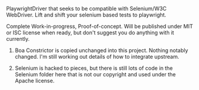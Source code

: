 PlaywrightDriver that seeks to be compatible with Selenium/W3C WebDriver. Lift and shift your selenium based tests to playwright.

Complete Work-in-progress, Proof-of-concept. Will be published under MIT or ISC license when ready, but don't suggest you do anything with it currently.

1. Boa Constrictor is copied unchanged into this project. Nothing notably changed. I'm still working out details of how to integrate upstream.

2. Selenium is hacked to pieces, but there is still lots of code in the Selenium folder here that is not our copyright and used under the Apache license. 



